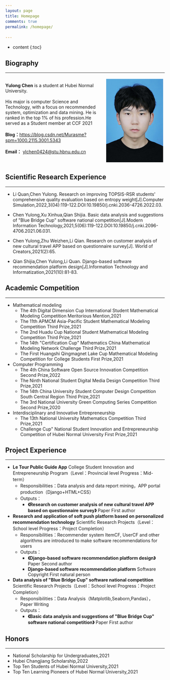 ```yaml
---
layout: page
title: Homepage
comments: true
permalink: /homepage/

---
```


* content
{:toc}

 
## Biography
---
 
<div style="float: left; clear: both;" align="left">
<img src="/images/QQ图片20220522183228.jpg" width="180" alt="news_20191112_2" align=right hspace="5" vspace="5"/>
<br> <b>Yulong Chen</b> is a student at Hubei Normal University.<br><br>His major is computer Science and Technology, with a focus on recommended system, optimization and data mining. He is ranked in the top 1% of his profession.He served as a Student member at CCF 2021 <br><br> <b>Blog：</b><a href="https://blog.csdn.net/Murasme?spm=1000.2115.3001.5343">https://blog.csdn.net/Murasme?spm=1000.2115.3001.5343</a>   <br><br> <b>Email：</b>  <a href="ylchen0424@stu.hbnu.edu.cn">ylchen0424@stu.hbnu.edu.cn</a>  <br>
</div>
<br clear="left" />



## Scientific Research Experience

---

* Li Quan,Chen Yulong. Research on improving TOPSIS-RSR students' comprehensive quality evaluation based on entropy weight[J].Computer Simulation,2022,3(04):119-122.DOI:10.19850/j.cnki.2036-4726.2022.03.

* Chen Yulong,Xu Xinhua,Qian Shijia. Basic data analysis and suggestions of "Blue Bridge Cup" software national competition[J].Modern Information Technology,2021,5(06):119-122.DOI:10.19850/j.cnki.2096-4706.2021.06.031.

* Chen Yulong,Zhu Weizhen,Li Qian. Research on customer analysis of new cultural travel APP based on questionnaire survey[J]. World of Creators,2021(2):65.

* Qian Shijia,Chen Yulong,Li Quan. Django-based software recommendation platform design[J].Information Technology and Informatization,2021(10):81-83.


## Academic Competition  

---

- Mathematical modeling
  - The 4th Digital Dimension Cup International Student Mathematical Modeling Competition Meritorious Mention,2021
  - The 11th APMCM Asia-Pacific Student Mathematical Modeling Competition Third Prize,2021
  - The 2nd Huadu Cup National Student Mathematical Modeling Competition Third Prize,2021
  - The 14th "Certification Cup" Mathematics China Mathematical Modeling Network Challenge Third Prize,2021
  - The First Huangshi Qingmagnet Lake Cup Mathematical Modeling Competition for College Students First Prize,2021
- Computer Programming
  - The 4th China Software Open Source Innovation Competition Second Prize,2022
  - The Ninth National Student Digital Media Design Competition Third Prize,2021
  - The 14th China University Student Computer Design Competition South Central Region Third Prize,2021
  - The 3rd National University Green Computing Series Competition Second Prize,2020
- Interdisciplinary and Innovative Entrepreneurship
  - The 13th National University Mathematics Competition Third Prize,2021
  - Challenge Cup" National Student Innovation and Entrepreneurship Competition of Hubei Normal University First Prize,2021

## Project Experience

---
- **Le Tour Public Guide App**  College Student Innovation and Entrepreneurship Program（Level：Provincial level  Progress：Mid-term）
  - Responsibilities：Data analysis and data report mining，APP portal production（Django+HTML+CSS）
  - Outputs：
    - **《Research on customer analysis of new cultural travel APP based on questionnaire survey》** Paper First author
- **Research and application of soft push platform based on personalized recommendation technology** Scientific Research Projects（Level：School level  Progress：Project Completion）
  - Responsibilities：Recommender system ItemCF, UserCF and other algorithms are introduced to make software recommendations for users
  - Outputs：
    - **《Django-based software recommendation platform design》** Paper Second author
    - **Django-based software recommendation platform** Software Copyright First natural person
- **Data analysis of "Blue Bridge Cup" software national competition** Scientific Research Projects（Level：School level  Progress：Project Completion）
  - Responsibilities：Data Analysis（Matplotlib,Seaborn,Pandas），Paper Writing
  - Outputs：
    - **《Basic data analysis and suggestions of "Blue Bridge Cup" software national competition》** Paper First author



## Honors

---

- National Scholarship for Undergraduates,2021
- Hubei Changjiang Scholarship,2022
- Top Ten Students of Hubei Normal University,2021
- Top Ten Learning Pioneers of Hubei Normal University,2021
